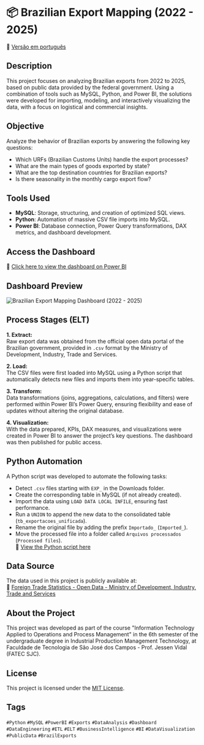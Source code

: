 # 📦 Brazilian Export Mapping (2022 - 2025)

📄 [Versão em português](README.md)

## Description
This project focuses on analyzing Brazilian exports from 2022 to 2025, based on public data provided by the federal government. Using a combination of tools such as MySQL, Python, and Power BI, the solutions were developed for importing, modeling, and interactively visualizing the data, with a focus on logistical and commercial insights.

## Objective
Analyze the behavior of Brazilian exports by answering the following key questions:
- Which URFs (Brazilian Customs Units) handle the export processes?
- What are the main types of goods exported by state?
- What are the top destination countries for Brazilian exports?
- Is there seasonality in the monthly cargo export flow?

## Tools Used
- **MySQL**: Storage, structuring, and creation of optimized SQL views.
- **Python**: Automation of massive CSV file imports into MySQL.
- **Power BI**: Database connection, Power Query transformations, DAX metrics, and dashboard development.

## Access the Dashboard
🔗 [Click here to view the dashboard on Power BI](https://app.powerbi.com/view?r=eyJrIjoiYTVmZWQ0NWQtOGFjYy00MzhkLWE5MjAtNWZkNzc1ODc4MTllIiwidCI6ImNmNzJlMmJkLTdhMmItNDc4My1iZGViLTM5ZDU3YjA3Zjc2ZiIsImMiOjR9&embedImagePlaceholder=true)

## Dashboard Preview
![Brazilian Export Mapping Dashboard (2022 - 2025)](https://github.com/user-attachments/assets/e4e757a4-f0d4-4d2a-b40b-dd710d200d8a)

## Process Stages (ELT)
**1. Extract:**  
Raw export data was obtained from the official open data portal of the Brazilian government, provided in `.csv` format by the Ministry of Development, Industry, Trade and Services.  

**2. Load:**  
The CSV files were first loaded into MySQL using a Python script that automatically detects new files and imports them into year-specific tables.  

**3. Transform:**  
Data transformations (joins, aggregations, calculations, and filters) were performed within Power BI’s Power Query, ensuring flexibility and ease of updates without altering the original database.  

**4. Visualization:**  
With the data prepared, KPIs, DAX measures, and visualizations were created in Power BI to answer the project’s key questions. The dashboard was then published for public access.

## Python Automation
A Python script was developed to automate the following tasks:
- Detect `.csv` files starting with `EXP_` in the Downloads folder.
- Create the corresponding table in MySQL (if not already created).
- Import the data using `LOAD DATA LOCAL INFILE`, ensuring fast performance.
- Run a `UNION` to append the new data to the consolidated table (`tb_exportacoes_unificada`).
- Rename the original file by adding the prefix `Importado_` (`Imported_`).
- Move the processed file into a folder called `Arquivos processados` (`Processed files`).  
📁 [View the Python script here](importador_exportacoes.py)

## Data Source
The data used in this project is publicly available at:  
🔗 [Foreign Trade Statistics - Open Data - Ministry of Development, Industry, Trade and Services](https://www.gov.br/mdic/pt-br/assuntos/comercio-exterior/estatisticas/base-de-dados-bruta)

## About the Project
This project was developed as part of the course "Information Technology Applied to Operations and Process Management" in the 6th semester of the undergraduate degree in Industrial Production Management Technology, at Faculdade de Tecnologia de São José dos Campos - Prof. Jessen Vidal (FATEC SJC).

## License
This project is licensed under the [MIT License](LICENSE).

## Tags
`#Python` `#MySQL` `#PowerBI` `#Exports` `#DataAnalysis` `#Dashboard` `#DataEngineering` `#ETL` `#ELT` `#BusinessIntelligence` `#BI` `#DataVisualization` `#PublicData` `#BrazilExports`
